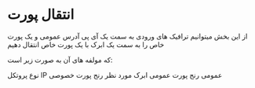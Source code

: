 # انتقال پورت

از این بخش میتوانیم ترافیک های ورودی به سمت یک آی پی آدرس عمومی و یک پورت خاص را به سمت یک ابرک با یک پورت خاص انتقال دهیم

<DarkModeImage
  dark-src="/assets/images/guides/fa/dark/networks/add-portforward.png"
  light-src="/assets/images/guides/fa/light/networks/add-portforward.png"
  alt="Registration image"
/>

که مولفه های آن به صورت زیر است:

نوع پروتکل
IP عمومی
رنج پورت عمومی
ابرک مورد نظر
رنج پورت خصوصی

<DarkModeImage
  dark-src="/assets/images/guides/fa/dark/networks/portforward-entry.png"
  light-src="/assets/images/guides/fa/light/networks/portforward-entry.png"
  alt="Registration image"
/>
